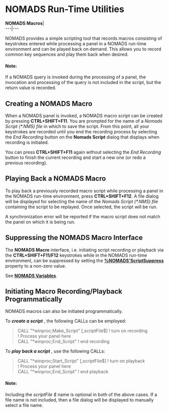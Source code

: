 # NOMADS Run-Time Utilities

**NOMADS Macros**|   
---|---  
  
NOMADS provides a simple scripting tool that records macros consisting of keystrokes entered while processing a panel in a NOMADS run-time environment and can be played back on demand. This allows you to record common key sequences and play them back when desired.

#### **Note:**  
If a NOMADS query is invoked during the processing of a panel, the invocation and processing of the query is not included in the script, but the return value is recorded.

## Creating a NOMADS Macro

When a NOMADS panel is invoked, a NOMADS macro script can be created by pressing **CTRL+SHIFT+F11**. You are prompted for the name of a _Nomads Script (*.NMS) file_ in which to save the script. From this point, all your keystrokes are recorded until you end the recording process by selecting the _End Recording_ button on the **Nomads Script** dialog that displays when recording is initiated.

You can press **CTRL+SHIFT+F11** again without selecting the _End Recording_ button to finish the current recording and start a new one (or redo a previous recording).

## Playing Back a NOMADS Macro

To play back a previously recorded macro script while processing a panel in the NOMADS run-time environment, press **CTRL+SHIFT+F12**. A file dialog will be displayed for selecting the name of the _Nomads Script (*.NMS) file_ containing the script to be replayed. Once selected, the script will be run.

A synchronization error will be reported if the macro script does not match the panel on which it is being run.

## Suppressing the NOMADS Macro Interface

The **NOMADS Macro** interface, i.e. initiating script recording or playback via the **CTRL+SHIFT+F11/F12** keystrokes while in the NOMADS run-time environment, can be suppressed by setting the **[%NOMADS'ScriptSuppress](../../Appendix/NOMADS%20Variables/Overview.htm#scriptsuppress)** property to a non-zero value.

See **[NOMADS Variables](../../Appendix/NOMADS%20Variables/Overview.md)**.

## Initiating Macro Recording/Playback Programmatically

NOMADS macros can also be initiated programmatically.

To **_create a script_** , the following CALLs can be employed:

> CALL "*winproc;Make_Script" [,scriptFile$] ! turn on recording  
>  ! Process your panel here  
>  CALL "*winproc;End_Script" ! end recording

To **_play back a script_** , use the following CALLs:

> CALL "*winproc;Start_Script" [,scriptFile$] ! turn on playback  
>  ! Process your panel here  
>  CALL "*winproc;End_Script" ! end playback

#### **Note:**  
Including the _scriptFile_ _$_ name is optional in both of the above cases. If a file name is not included, then a file dialog will be displayed to manually select a file name.
